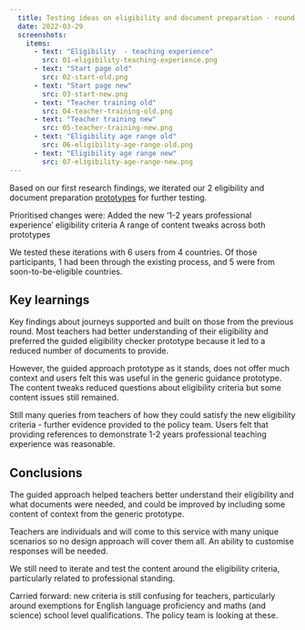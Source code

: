 ```yaml
---
  title: Testing ideas on eligibility and document preparation - round 2
  date: 2022-03-29
  screenshots:
    items:
      - text: "Eligibility  - teaching experience"
        src: 01-eligibility-teaching-experience.png
      - text: "Start page old"
        src: 02-start-old.png
      - text: "Start page new"
        src: 03-start-new.png
      - text: "Teacher training old"
        src: 04-teacher-training-old.png
      - text: "Teacher training new"
        src: 05-teacher-training-new.png
      - text: "Eligibility age range old"
        src: 06-eligibility-age-range-old.png
      - text: "Eligibility age range new"
        src: 07-eligibility-age-range-new.png
---
```


Based on our first research findings, we iterated our 2 eligibility and document preparation [prototypes](../eligibility-document-preparation/) for further testing.

Prioritised changes were:
Added the new ‘1-2 years professional experience’ eligibility criteria
A range of content tweaks across both prototypes

We tested these iterations with 6 users from 4 countries. Of those participants, 1 had been through the existing process, and 5 were from soon-to-be-eligible countries.

## Key learnings

Key findings about journeys supported and built on those from the previous round. Most teachers had better understanding of their eligibility and preferred the guided eligibility checker prototype because it led to a reduced number of documents to provide.

However, the guided approach prototype as it stands, does not offer much context and users felt this was useful in the generic guidance prototype.
The content tweaks reduced questions about eligibility criteria but some content issues still remained.

Still many queries from teachers of how they could satisfy the new eligibility criteria - further evidence provided to the policy team.
Users felt that providing references to demonstrate 1-2 years professional teaching experience was reasonable.

## Conclusions 

The guided approach helped teachers better understand their eligibility and what documents were needed, and could be improved by including some content of context from the generic prototype.

Teachers are individuals and will come to this service with many unique scenarios so no design approach will cover them all. An ability to customise responses will be needed. 

We still need to iterate and test the content around the eligibility criteria, particularly related to professional standing. 

Carried forward: new criteria is still confusing for teachers, particularly around exemptions for English language proficiency and maths (and science) school level qualifications. The policy team is looking at these.
